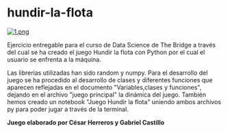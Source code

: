 # hundir-la-flota
[![1.png](https://i.postimg.cc/zf6q8Vmb/1.png)](https://postimg.cc/jWHphqSt)

Ejercicio entregable para el curso de Data Science de The Bridge a través del cual se ha creado el juego Hundir la flota con Python por el cual el usuario se enfrenta a la máquina.

Las librerías utilizadas han sido random y numpy. Para el desarrollo del juego se ha procedido al desarrollo de clases y diferentes funciones que aparecen reflejadas en el documento "Variables,clases y funciones", dejando en el archivo "juego principal" la dinámica del juego. También hemos creado un notebook "Juego Hundir la flota" uniendo ambos archivos py para poder jugar a través de la terminal.


**Juego elaborado por César Herreros y Gabriel Castillo**


